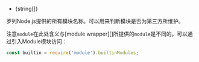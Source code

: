 <!-- YAML
新增于: v9.3.0
-->

* {string[]}

罗列Node.js提供的所有模块名称。可以用来判断模块是否为第三方所维护。

注意`module`在此处含义与[module wrapper][]所提供的`module`是不同的。可以通过引入Module模块访问：

```js
const builtin = require('module').builtinModules;
```

